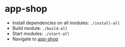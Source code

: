 # app-shop

- Install dependencies on all modules: `./install-all`
- Build module: `./build-all`
- Start modules: `./start-all`
- Navigate to [app-shop](http://localhost:3001)
